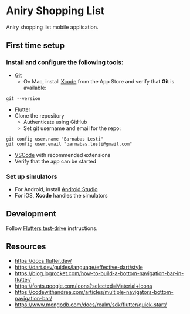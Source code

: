 # Aniry Shopping List

Aniry shopping list mobile application.

## First time setup
### Install and configure the following tools:
- [Git](https://git-scm.com/downloads)
  - On Mac, install [Xcode](https://developer.apple.com/xcode/) from the App Store and verify that **Git** is available:
```
git --version
```
- [Flutter](https://docs.flutter.dev/get-started/install)
- Clone the repository
  - Authenticate using GitHub
  - Set git username and email for the repo:
```
git config user.name "Barnabas Lesti"
git config user.email "barnabas.lesti@gmail.com"
```
- [VSCode](https://code.visualstudio.com/download) with recommended extensions
- Verify that the app can be started

### Set up simulators
  - For Android, install [Android Studio](https://developer.android.com/studio)
  - For iOS, **Xcode** handles the simulators

## Development
Follow [Flutters test-drive](https://docs.flutter.dev/get-started/test-drive) instructions.

## Resources
- https://docs.flutter.dev/
- https://dart.dev/guides/language/effective-dart/style
- https://blog.logrocket.com/how-to-build-a-bottom-navigation-bar-in-flutter/
- https://fonts.google.com/icons?selected=Material+Icons
- https://codewithandrea.com/articles/multiple-navigators-bottom-navigation-bar/
- https://www.mongodb.com/docs/realm/sdk/flutter/quick-start/
